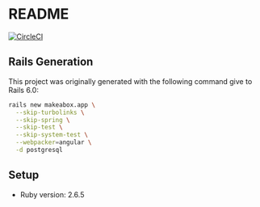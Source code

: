 # README

[![CircleCI](https://circleci.com/gh/ReinventONE/makeabox.app.svg?style=svg)](https://circleci.com/gh/ReinventONE/makeabox.app)

## Rails Generation

This project was originally generated with the following command give to Rails 6.0:

```bash
rails new makeabox.app \
  --skip-turbolinks \
  --skip-spring \
  --skip-test \
  --skip-system-test \
  --webpacker=angular \
  -d postgresql
```

## Setup

 * Ruby version: 2.6.5


